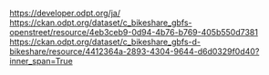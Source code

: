 https://developer.odpt.org/ja/
https://ckan.odpt.org/dataset/c_bikeshare_gbfs-openstreet/resource/4eb3ceb9-0d94-4b76-b769-405b550d7381
https://ckan.odpt.org/dataset/c_bikeshare_gbfs-d-bikeshare/resource/4412364a-2893-4304-9644-d6d0329f0d40?inner_span=True